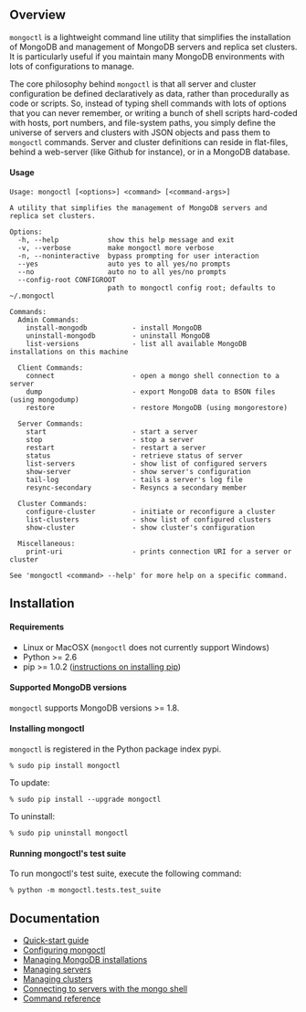 Overview
--------

`mongoctl` is a lightweight command line utility that simplifies the
installation of MongoDB and management of MongoDB servers and replica set clusters. It is
particularly useful if you maintain many MongoDB environments with
lots of configurations to manage.

The core philosophy behind `mongoctl` is that all server and
cluster configuration be defined declaratively as data, rather than
procedurally as code or scripts. So, instead of typing shell commands
with lots of options that you can never remember, or
writing a bunch of shell scripts hard-coded with hosts, port numbers,
and file-system paths, you simply define the universe of servers and
clusters with JSON objects and pass them to `mongoctl` commands.
Server and cluster definitions can reside in flat-files, behind a web-server 
(like Github for instance), or in a MongoDB database. 

#### Usage

```
Usage: mongoctl [<options>] <command> [<command-args>]

A utility that simplifies the management of MongoDB servers and replica set clusters.

Options:
  -h, --help            show this help message and exit
  -v, --verbose         make mongoctl more verbose
  -n, --noninteractive  bypass prompting for user interaction
  --yes                 auto yes to all yes/no prompts
  --no                  auto no to all yes/no prompts
  --config-root CONFIGROOT
                        path to mongoctl config root; defaults to ~/.mongoctl

Commands:
  Admin Commands:
    install-mongodb           - install MongoDB
    uninstall-mongodb         - uninstall MongoDB
    list-versions             - list all available MongoDB installations on this machine

  Client Commands:
    connect                   - open a mongo shell connection to a server
    dump                      - export MongoDB data to BSON files (using mongodump)
    restore                   - restore MongoDB (using mongorestore)

  Server Commands:
    start                     - start a server
    stop                      - stop a server
    restart                   - restart a server
    status                    - retrieve status of server
    list-servers              - show list of configured servers
    show-server               - show server's configuration
    tail-log                  - tails a server's log file
    resync-secondary          - Resyncs a secondary member

  Cluster Commands:
    configure-cluster         - initiate or reconfigure a cluster
    list-clusters             - show list of configured clusters
    show-cluster              - show cluster's configuration

  Miscellaneous:
    print-uri                 - prints connection URI for a server or cluster

See 'mongoctl <command> --help' for more help on a specific command.
```

Installation
------------------------------

#### Requirements

* Linux or MacOSX (`mongoctl` does not currently support Windows) 
* Python >= 2.6
* pip >= 1.0.2 ([instructions on installing pip](docs/installing-pip.md))

#### Supported MongoDB versions

`mongoctl` supports MongoDB versions >= 1.8.

#### Installing mongoctl

`mongoctl` is registered in the Python package index pypi.


```
% sudo pip install mongoctl
```

To update:

```
% sudo pip install --upgrade mongoctl
```

To uninstall:

```
% sudo pip uninstall mongoctl
```

#### Running mongoctl's test suite

To run mongoctl's test suite, execute the following command:

```
% python -m mongoctl.tests.test_suite
```

Documentation
----------

* [Quick-start guide](docs/quick-start.md)
* [Configuring mongoctl](docs/configuring-mongoctl.md)
* [Managing MongoDB installations](docs/managing-installations.md)
* [Managing servers](docs/managing-servers.md)
* [Managing clusters](docs/managing-clusters.md)
* [Connecting to servers with the mongo shell](docs/connecting.md)
* [Command reference](docs/command-reference.md)





